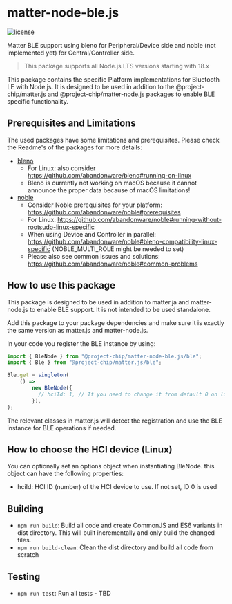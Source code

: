 # matter-node-ble.js

[![license](https://img.shields.io/badge/license-Apache2-green.svg?style=flat)](https://raw.githubusercontent.com/mfucci/node-matter/master/LICENSE) 

Matter BLE support using bleno for Peripheral/Device side and noble (not implemented yet) for Central/Controller side.

> This package supports all Node.js LTS versions starting with 18.x

This package contains the specific Platform implementations for Bluetooth LE with Node.js. It is designed to be used in addition to the @project-chip/matter.js and @project-chip/matter-node.js packages to enable BLE specific functionality.

## Prerequisites and Limitations

The used packages have some limitations and prerequisites. Please check the Readme's of the packages for more details:
* [bleno](https://github.com/abandonware/bleno#readme)
  * For Linux: also consider https://github.com/abandonware/bleno#running-on-linux
  * Bleno is currently not working on macOS because it cannot announce the proper data because of macOS limitations!
* [noble](https://github.com/abandonware/noble#readme)
  * Consider Noble prerequisites for your platform: https://github.com/abandonware/noble#prerequisites
  * For Linux: https://github.com/abandonware/noble#running-without-rootsudo-linux-specific
  * When using Device and Controller in parallel: https://github.com/abandonware/noble#bleno-compatibility-linux-specific (NOBLE_MULTI_ROLE might be needed to set)
  * Please also see common issues and solutions: https://github.com/abandonware/noble#common-problems

## How to use this package
This package is designed to be used in addition to matter.ja and matter-node.js to enable BLE support. It is not intended to be used standalone.

Add this package to your package dependencies and make sure it is exactly the same version as matter.js and matter-node.js.

In your code you register the BLE instance by using:
```javascript
import { BleNode } from "@project-chip/matter-node-ble.js/ble";
import { Ble } from "@project-chip/matter.js/ble";

Ble.get = singleton(
    () =>
        new BleNode({
          // hciId: 1, // If you need to change it from default 0 on linux systems
        }),
);
```

The relevant classes in matter.js will detect the registration and use the BLE instance for BLE operations if needed.

## How to choose the HCI device (Linux)

You can optionally set an options object when instantiating BleNode. this object can have the following properties:
* hciId: HCI ID (number) of the HCI device to use. If not set, ID 0 is used

## Building

* `npm run build`: Build all code and create CommonJS and ES6 variants in dist directory. This will built incrementally and only build the changed files.
* `npm run build-clean`: Clean the dist directory and build all code from scratch

## Testing

* `npm run test`: Run all tests - TBD
